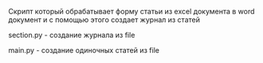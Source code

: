 Скрипт который обрабатывает форму статьи из excel документа в word документ и с помощью этого создает журнал из статей 

section.py - создание журнала из file

main.py - создание одиночных статей из file
